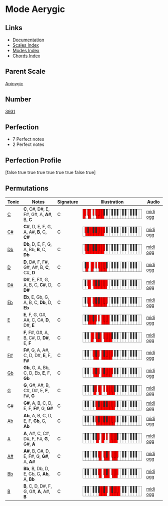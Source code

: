 # Mode Aerygic

## Links

- [Documentation](index.md)
- [Scales Index](Scales.md)
- [Modes Index](Modes.md)
- [Chords Index](Chords.md)

## Parent Scale

[Apinygic](ScaleApinygic.md)

## Number

[3931](https://ianring.com/musictheory/scales/3931)

## Perfection

- 7 Perfect notes
- 2 Perfect notes

## Perfection Profile

[false true true true true true true false true]

## Permutations

| Tonic | Notes | Signature | Illustration | Audio |
|-------|-------|-----------|--------------|-------|
| [C](ModeCNaturalAerygic.md) | **C**, C#, D#, E, F#, G#, A, **A#**, B, **C** | C | ![CNaturalAerygic](ModeCNaturalAerygic.png) | [midi](ModeCNaturalAerygic.mid) [ogg](ModeCNaturalAerygic.ogg) |
| [C#](ModeCSharpAerygic.md) | **C#**, D, E, F, G, A, A#, **B**, C, **C#** | C | ![CSharpAerygic](ModeCSharpAerygic.png) | [midi](ModeCSharpAerygic.mid) [ogg](ModeCSharpAerygic.ogg) |
| [Db](ModeDFlatAerygic.md) | **Db**, D, E, F, G, A, Bb, **B**, C, **Db** | C | ![DFlatAerygic](ModeDFlatAerygic.png) | [midi](ModeDFlatAerygic.mid) [ogg](ModeDFlatAerygic.ogg) |
| [D](ModeDNaturalAerygic.md) | **D**, D#, F, F#, G#, A#, B, **C**, C#, **D** | C | ![DNaturalAerygic](ModeDNaturalAerygic.png) | [midi](ModeDNaturalAerygic.mid) [ogg](ModeDNaturalAerygic.ogg) |
| [D#](ModeDSharpAerygic.md) | **D#**, E, F#, G, A, B, C, **C#**, D, **D#** | C | ![DSharpAerygic](ModeDSharpAerygic.png) | [midi](ModeDSharpAerygic.mid) [ogg](ModeDSharpAerygic.ogg) |
| [Eb](ModeEFlatAerygic.md) | **Eb**, E, Gb, G, A, B, C, **Db**, D, **Eb** | C | ![EFlatAerygic](ModeEFlatAerygic.png) | [midi](ModeEFlatAerygic.mid) [ogg](ModeEFlatAerygic.ogg) |
| [E](ModeENaturalAerygic.md) | **E**, F, G, G#, A#, C, C#, **D**, D#, **E** | C | ![ENaturalAerygic](ModeENaturalAerygic.png) | [midi](ModeENaturalAerygic.mid) [ogg](ModeENaturalAerygic.ogg) |
| [F](ModeFNaturalAerygic.md) | **F**, F#, G#, A, B, C#, D, **D#**, E, **F** | C | ![FNaturalAerygic](ModeFNaturalAerygic.png) | [midi](ModeFNaturalAerygic.mid) [ogg](ModeFNaturalAerygic.ogg) |
| [F#](ModeFSharpAerygic.md) | **F#**, G, A, A#, C, D, D#, **E**, F, **F#** | C | ![FSharpAerygic](ModeFSharpAerygic.png) | [midi](ModeFSharpAerygic.mid) [ogg](ModeFSharpAerygic.ogg) |
| [Gb](ModeGFlatAerygic.md) | **Gb**, G, A, Bb, C, D, Eb, **E**, F, **Gb** | C | ![GFlatAerygic](ModeGFlatAerygic.png) | [midi](ModeGFlatAerygic.mid) [ogg](ModeGFlatAerygic.ogg) |
| [G](ModeGNaturalAerygic.md) | **G**, G#, A#, B, C#, D#, E, **F**, F#, **G** | C | ![GNaturalAerygic](ModeGNaturalAerygic.png) | [midi](ModeGNaturalAerygic.mid) [ogg](ModeGNaturalAerygic.ogg) |
| [G#](ModeGSharpAerygic.md) | **G#**, A, B, C, D, E, F, **F#**, G, **G#** | C | ![GSharpAerygic](ModeGSharpAerygic.png) | [midi](ModeGSharpAerygic.mid) [ogg](ModeGSharpAerygic.ogg) |
| [Ab](ModeAFlatAerygic.md) | **Ab**, A, B, C, D, E, F, **Gb**, G, **Ab** | C | ![AFlatAerygic](ModeAFlatAerygic.png) | [midi](ModeAFlatAerygic.mid) [ogg](ModeAFlatAerygic.ogg) |
| [A](ModeANaturalAerygic.md) | **A**, A#, C, C#, D#, F, F#, **G**, G#, **A** | C | ![ANaturalAerygic](ModeANaturalAerygic.png) | [midi](ModeANaturalAerygic.mid) [ogg](ModeANaturalAerygic.ogg) |
| [A#](ModeASharpAerygic.md) | **A#**, B, C#, D, E, F#, G, **G#**, A, **A#** | C | ![ASharpAerygic](ModeASharpAerygic.png) | [midi](ModeASharpAerygic.mid) [ogg](ModeASharpAerygic.ogg) |
| [Bb](ModeBFlatAerygic.md) | **Bb**, B, Db, D, E, Gb, G, **Ab**, A, **Bb** | C | ![BFlatAerygic](ModeBFlatAerygic.png) | [midi](ModeBFlatAerygic.mid) [ogg](ModeBFlatAerygic.ogg) |
| [B](ModeBNaturalAerygic.md) | **B**, C, D, D#, F, G, G#, **A**, A#, **B** | C | ![BNaturalAerygic](ModeBNaturalAerygic.png) | [midi](ModeBNaturalAerygic.mid) [ogg](ModeBNaturalAerygic.ogg) |

